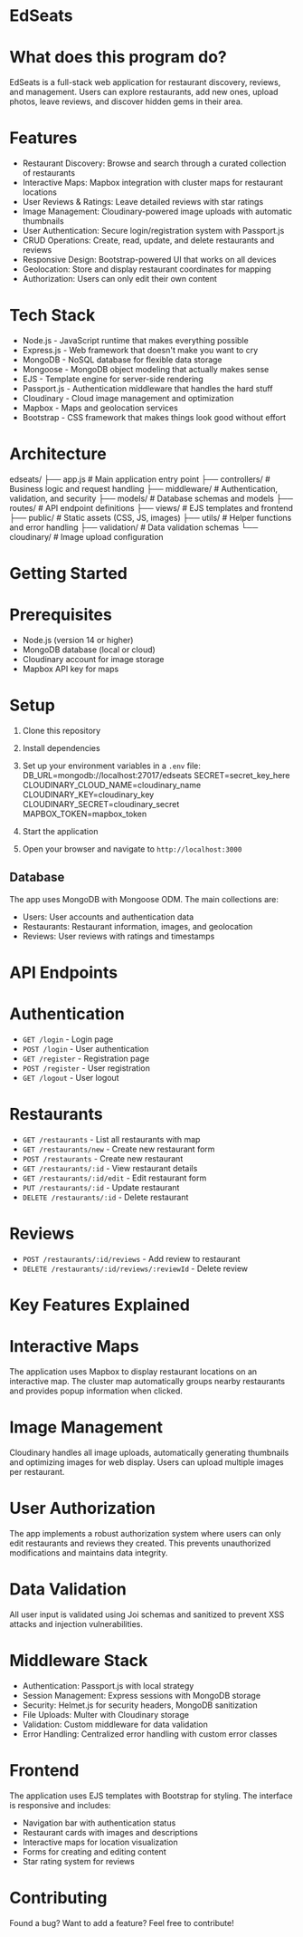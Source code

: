 # EdSeats

# What does this program do?

EdSeats is a full-stack web application for restaurant discovery, reviews, and management. Users can explore restaurants, add new ones, upload photos, leave reviews, and discover hidden gems in their area.

# Features

- Restaurant Discovery: Browse and search through a curated collection of restaurants
- Interactive Maps: Mapbox integration with cluster maps for restaurant locations
- User Reviews & Ratings: Leave detailed reviews with star ratings
- Image Management: Cloudinary-powered image uploads with automatic thumbnails
- User Authentication: Secure login/registration system with Passport.js
- CRUD Operations: Create, read, update, and delete restaurants and reviews
- Responsive Design: Bootstrap-powered UI that works on all devices
- Geolocation: Store and display restaurant coordinates for mapping
- Authorization: Users can only edit their own content

# Tech Stack

- Node.js - JavaScript runtime that makes everything possible
- Express.js - Web framework that doesn't make you want to cry
- MongoDB - NoSQL database for flexible data storage
- Mongoose - MongoDB object modeling that actually makes sense
- EJS - Template engine for server-side rendering
- Passport.js - Authentication middleware that handles the hard stuff
- Cloudinary - Cloud image management and optimization
- Mapbox - Maps and geolocation services
- Bootstrap - CSS framework that makes things look good without effort

# Architecture

edseats/
├── app.js                 # Main application entry point
├── controllers/           # Business logic and request handling
├── middleware/            # Authentication, validation, and security
├── models/                # Database schemas and models
├── routes/                # API endpoint definitions
├── views/                 # EJS templates and frontend
├── public/                # Static assets (CSS, JS, images)
├── utils/                 # Helper functions and error handling
├── validation/            # Data validation schemas
└── cloudinary/            # Image upload configuration

# Getting Started

# Prerequisites
- Node.js (version 14 or higher)
- MongoDB database (local or cloud)
- Cloudinary account for image storage
- Mapbox API key for maps

# Setup
1. Clone this repository
2. Install dependencies
3. Set up your environment variables in a `.env` file:
        DB_URL=mongodb://localhost:27017/edseats
        SECRET=secret_key_here
        CLOUDINARY_CLOUD_NAME=cloudinary_name
        CLOUDINARY_KEY=cloudinary_key
        CLOUDINARY_SECRET=cloudinary_secret
        MAPBOX_TOKEN=mapbox_token

4. Start the application
5. Open your browser and navigate to `http://localhost:3000`

## Database

The app uses MongoDB with Mongoose ODM. The main collections are:
- Users: User accounts and authentication data
- Restaurants: Restaurant information, images, and geolocation
- Reviews: User reviews with ratings and timestamps

# API Endpoints

# Authentication
- `GET /login` - Login page
- `POST /login` - User authentication
- `GET /register` - Registration page
- `POST /register` - User registration
- `GET /logout` - User logout

# Restaurants
- `GET /restaurants` - List all restaurants with map
- `GET /restaurants/new` - Create new restaurant form
- `POST /restaurants` - Create new restaurant
- `GET /restaurants/:id` - View restaurant details
- `GET /restaurants/:id/edit` - Edit restaurant form
- `PUT /restaurants/:id` - Update restaurant
- `DELETE /restaurants/:id` - Delete restaurant

# Reviews
- `POST /restaurants/:id/reviews` - Add review to restaurant
- `DELETE /restaurants/:id/reviews/:reviewId` - Delete review

# Key Features Explained

# Interactive Maps
The application uses Mapbox to display restaurant locations on an interactive map. The cluster map automatically groups nearby restaurants and provides popup information when clicked.

# Image Management
Cloudinary handles all image uploads, automatically generating thumbnails and optimizing images for web display. Users can upload multiple images per restaurant.

# User Authorization
The app implements a robust authorization system where users can only edit restaurants and reviews they created. This prevents unauthorized modifications and maintains data integrity.

# Data Validation
All user input is validated using Joi schemas and sanitized to prevent XSS attacks and injection vulnerabilities.

# Middleware Stack

- Authentication: Passport.js with local strategy
- Session Management: Express sessions with MongoDB storage
- Security: Helmet.js for security headers, MongoDB sanitization
- File Uploads: Multer with Cloudinary storage
- Validation: Custom middleware for data validation
- Error Handling: Centralized error handling with custom error classes

# Frontend

The application uses EJS templates with Bootstrap for styling. The interface is responsive and includes:
- Navigation bar with authentication status
- Restaurant cards with images and descriptions
- Interactive maps for location visualization
- Forms for creating and editing content
- Star rating system for reviews

# Contributing

Found a bug? Want to add a feature? Feel free to contribute!